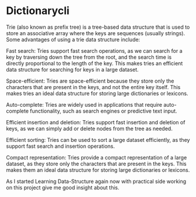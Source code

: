 # Dictionarycli
Trie (also known as prefix tree) is a tree-based data structure that is used to store an associative array where the keys are sequences (usually strings). Some advantages of using a trie data structure include:

Fast search: Tries support fast search operations, as we can search for a key by traversing down the tree from the root, and the search time is directly proportional to the length of the key. This makes tries an efficient data structure for searching for keys in a large dataset.

Space-efficient: Tries are space-efficient because they store only the characters that are present in the keys, and not the entire key itself. This makes tries an ideal data structure for storing large dictionaries or lexicons.

Auto-complete: Tries are widely used in applications that require auto-complete functionality, such as search engines or predictive text input.

Efficient insertion and deletion: Tries support fast insertion and deletion of keys, as we can simply add or delete nodes from the tree as needed.

Efficient sorting: Tries can be used to sort a large dataset efficiently, as they support fast search and insertion operations.

Compact representation: Tries provide a compact representation of a large dataset, as they store only the characters that are present in the keys. This makes them an ideal data structure for storing large dictionaries or lexicons.

As I started Learning Data-Structure again now with practical side working on this project give me good insight about this.